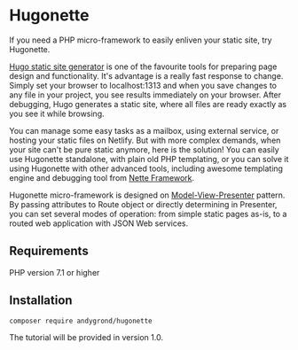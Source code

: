 # Hugonette

If you need a PHP micro-framework to easily enliven your static site, try Hugonette. 

[Hugo static site generator](https://gohugo.io) is one of the favourite tools for preparing page design and functionality. It's advantage is a really fast response to change. Simply set your browser to localhost:1313 and when you save changes to any file in your project, you see results immediately on your browser. After debugging, Hugo generates a static site, where all files are ready exactly as you see it while browsing. 

You can manage some easy tasks as a mailbox, using external service, or hosting your static files on Netlify. But with more complex demands, when your site can't be pure static anymore, here is the solution! You can easily use Hugonette standalone, with plain old PHP templating, or you can solve it using Hugonette with other advanced tools, including awesome templating engine and debugging tool from [Nette Framework](https://nette.org/en/).

Hugonette micro-framework is designed on [Model-View-Presenter](https://en.wikipedia.org/wiki/Model%E2%80%93view%E2%80%93presenter) pattern. By passing attributes to Route object or directly determining in Presenter, you can set several modes of operation: from simple static pages as-is, to a routed web application with JSON Web services. 

## Requirements

PHP version 7.1 or higher

## Installation

```
composer require andygrond/hugonette
```

The tutorial will be provided in version 1.0.
